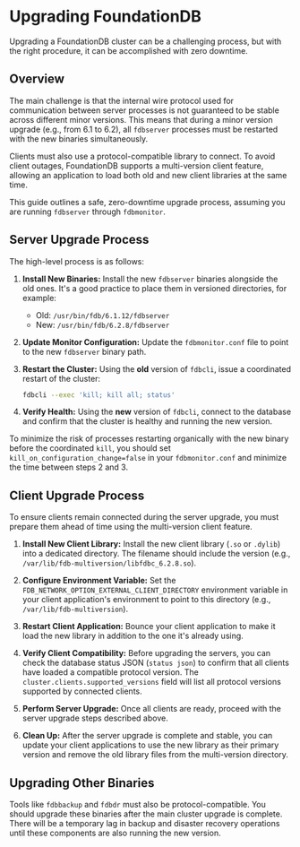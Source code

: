 # Upgrading FoundationDB

Upgrading a FoundationDB cluster can be a challenging process, but with the right procedure, it can be accomplished with zero downtime.

## Overview

The main challenge is that the internal wire protocol used for communication between server processes is not guaranteed to be stable across different minor versions. This means that during a minor version upgrade (e.g., from 6.1 to 6.2), all `fdbserver` processes must be restarted with the new binaries simultaneously.

Clients must also use a protocol-compatible library to connect. To avoid client outages, FoundationDB supports a multi-version client feature, allowing an application to load both old and new client libraries at the same time.

This guide outlines a safe, zero-downtime upgrade process, assuming you are running `fdbserver` through `fdbmonitor`.

## Server Upgrade Process

The high-level process is as follows:

1.  **Install New Binaries:** Install the new `fdbserver` binaries alongside the old ones. It's a good practice to place them in versioned directories, for example:
    *   Old: `/usr/bin/fdb/6.1.12/fdbserver`
    *   New: `/usr/bin/fdb/6.2.8/fdbserver`

2.  **Update Monitor Configuration:** Update the `fdbmonitor.conf` file to point to the new `fdbserver` binary path.

3.  **Restart the Cluster:** Using the **old** version of `fdbcli`, issue a coordinated restart of the cluster:
    ```bash
    fdbcli --exec 'kill; kill all; status'
    ```

4.  **Verify Health:** Using the **new** version of `fdbcli`, connect to the database and confirm that the cluster is healthy and running the new version.

To minimize the risk of processes restarting organically with the new binary before the coordinated `kill`, you should set `kill_on_configuration_change=false` in your `fdbmonitor.conf` and minimize the time between steps 2 and 3.

## Client Upgrade Process

To ensure clients remain connected during the server upgrade, you must prepare them ahead of time using the multi-version client feature.

1.  **Install New Client Library:** Install the new client library (`.so` or `.dylib`) into a dedicated directory. The filename should include the version (e.g., `/var/lib/fdb-multiversion/libfdbc_6.2.8.so`).

2.  **Configure Environment Variable:** Set the `FDB_NETWORK_OPTION_EXTERNAL_CLIENT_DIRECTORY` environment variable in your client application's environment to point to this directory (e.g., `/var/lib/fdb-multiversion`).

3.  **Restart Client Application:** Bounce your client application to make it load the new library in addition to the one it's already using.

4.  **Verify Client Compatibility:** Before upgrading the servers, you can check the database status JSON (`status json`) to confirm that all clients have loaded a compatible protocol version. The `cluster.clients.supported_versions` field will list all protocol versions supported by connected clients.

5.  **Perform Server Upgrade:** Once all clients are ready, proceed with the server upgrade steps described above.

6.  **Clean Up:** After the server upgrade is complete and stable, you can update your client applications to use the new library as their primary version and remove the old library files from the multi-version directory.

## Upgrading Other Binaries

Tools like `fdbbackup` and `fdbdr` must also be protocol-compatible. You should upgrade these binaries after the main cluster upgrade is complete. There will be a temporary lag in backup and disaster recovery operations until these components are also running the new version.
